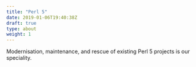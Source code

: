 ```yaml
---
title: "Perl 5"
date: 2019-01-06T19:40:38Z
draft: true
type: about
weight: 1
---
```


Modernisation, maintenance, and rescue of existing Perl 5 projects is our
speciality.
